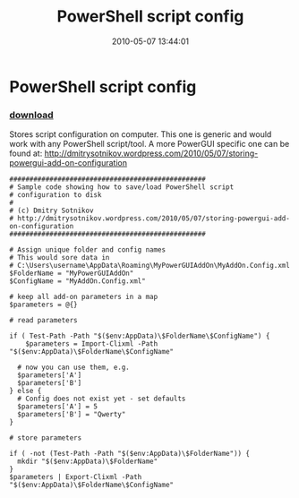 ﻿---
pid:            1824
poster:         Dmitry Sotnikov
title:          PowerShell script config
date:           2010-05-07 13:44:01
format:         posh
parent:         0
parent:         0

---

# PowerShell script config

### [download](1824.ps1)

Stores script configuration on computer. This one is generic and would work with any PowerShell script/tool. A more PowerGUI specific one can be found at: http://dmitrysotnikov.wordpress.com/2010/05/07/storing-powergui-add-on-configuration

```posh
#################################################
# Sample code showing how to save/load PowerShell script
# configuration to disk
#
# (c) Dmitry Sotnikov
# http://dmitrysotnikov.wordpress.com/2010/05/07/storing-powergui-add-on-configuration
#################################################

# Assign unique folder and config names
# This would sore data in
# C:\Users\username\AppData\Roaming\MyPowerGUIAddOn\MyAddOn.Config.xml
$FolderName = "MyPowerGUIAddOn"
$ConfigName = "MyAddOn.Config.xml"

# keep all add-on parameters in a map
$parameters = @{}

# read parameters

if ( Test-Path -Path "$($env:AppData)\$FolderName\$ConfigName") {
	$parameters = Import-Clixml -Path "$($env:AppData)\$FolderName\$ConfigName"
	  
  # now you can use them, e.g.
  $parameters['A']
  $parameters['B']
} else {
  # Config does not exist yet - set defaults
  $parameters['A'] = 5
  $parameters['B'] = "Qwerty"
}

# store parameters

if ( -not (Test-Path -Path "$($env:AppData)\$FolderName")) {
  mkdir "$($env:AppData)\$FolderName"
}
$parameters | Export-Clixml -Path "$($env:AppData)\$FolderName\$ConfigName"
```
